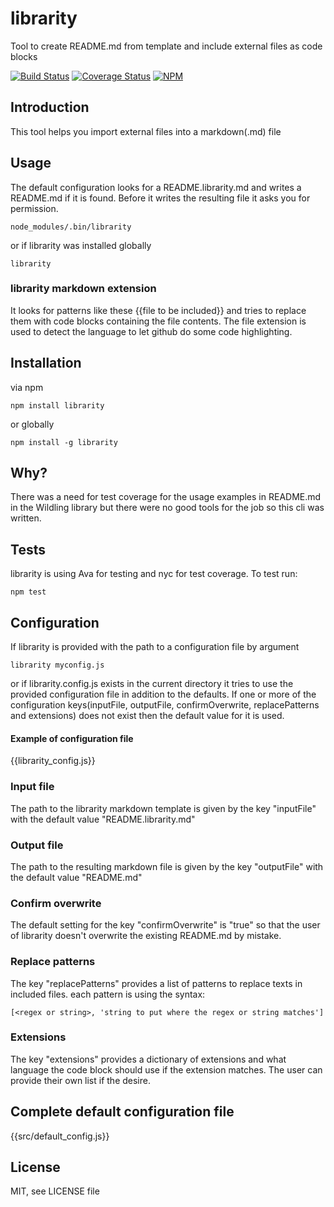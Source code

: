 # librarity
Tool to create README.md from template and include external files as code blocks

[![Build Status](https://travis-ci.org/JustZisGuy/librarity.svg?branch=master)](https://travis-ci.org/JustZisGuy/librarity)
[![Coverage Status](https://coveralls.io/repos/github/JustZisGuy/librarity/badge.svg)](https://coveralls.io/github/JustZisGuy/librarity)
[![NPM](https://nodei.co/npm/librarity.png)](https://npmjs.org/package/librarity)

## Introduction
This tool helps you import external files into a markdown(.md) file

## Usage
The default configuration looks for a README.librarity.md and writes a README.md
if it is found. Before it writes the resulting file it asks you for permission.
```
node_modules/.bin/librarity
```
or if librarity was installed globally
```
librarity
```

### librarity markdown extension
It looks for patterns like these {{file to be included}} and tries to replace
them with code blocks containing the file contents.
The file extension is used to detect the language to let github do some code
highlighting.

## Installation
via npm
```
npm install librarity
```
or globally
```
npm install -g librarity
```

## Why?
There was a need for test coverage for the usage examples in README.md in the
Wildling library but there were no good tools for the job so this cli was
written.

## Tests
librarity is using Ava for testing and nyc for test coverage.
To test run:
```
npm test
```
## Configuration
If librarity is provided with the path to a configuration file by argument
```
librarity myconfig.js
```
or if librarity.config.js exists in the current directory it tries to use the
provided configuration file in addition to the defaults. If one or more of the
configuration keys(inputFile, outputFile, confirmOverwrite, replacePatterns and
extensions) does not exist then the default value for it is used.

#### Example of configuration file
{{librarity_config.js}}

### Input file
The path to the librarity markdown template is given by the key "inputFile" with
the default value "README.librarity.md"

### Output file
The path to the resulting markdown file is given by the key "outputFile" with
the default value "README.md"

### Confirm overwrite
The default setting for the key "confirmOverwrite" is "true" so that the user of
librarity doesn't overwrite the existing README.md by mistake.

### Replace patterns
The key "replacePatterns" provides a list of patterns to replace texts in
included files. each pattern is using the syntax:
```
[<regex or string>, 'string to put where the regex or string matches']
```

### Extensions
The key "extensions" provides a dictionary of extensions and what language the
code block should use if the extension matches. The user can provide their own
list if the desire.

## Complete default configuration file
{{src/default_config.js}}

## License
MIT, see LICENSE file
